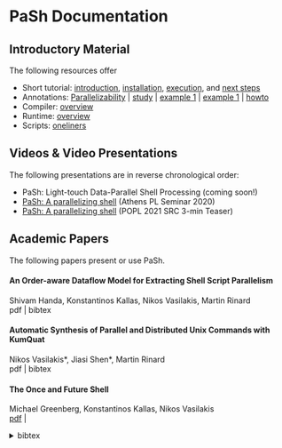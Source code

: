 # PaSh Documentation

## Introductory Material

The following resources offer

* Short tutorial: [introduction](./tutorial.md#introduction), [installation](./tutorial.md#installation), [execution](./tutorial.md#running-scripts), and [next steps](./tutorial.md#what-next)
* Annotations: [Parallelizability](../annotations#main-parallelizability-classes) | [study](../annotations#parallelizability-study-of-commands-in-gnu--posix) | [example 1](../annotations#a-simple-example-chmod) | [example 1](../annotations#another-example-cut) | [howto](../annotations#how-to-annotate-a-command)
* Compiler: [overview](../compiler)
* Runtime: [overview](../runtime)
* Scripts: [oneliners](../runtime)

## Videos & Video Presentations

The following presentations are in reverse chronological order:

* PaSh: Light-touch Data-Parallel Shell Processing (coming soon!)
* [PaSh: A parallelizing shell](https://www.youtube.com/watch?v=UAkfruEvLTk&list=PLdrM8z9GiOahvmZsPn1CXf4EVjy8OA9aq&index=11&t=76s) (Athens PL Seminar 2020)
* [PaSh: A parallelizing shell](https://www.youtube.com/watch?v=3uqYJo1v1E0) (POPL 2021 SRC 3-min Teaser)

## Academic Papers

The following papers present or use PaSh.

#### An Order-aware Dataflow Model for Extracting Shell Script Parallelism
Shivam Handa, Konstantinos Kallas, Nikos Vasilakis, Martin Rinard  
pdf | bibtex

#### Automatic Synthesis of Parallel and Distributed Unix Commands with KumQuat
Nikos Vasilakis*, Jiasi Shen*, Martin Rinard  
pdf | bibtex

#### The Once and Future Shell
Michael Greenberg, Konstantinos Kallas, Nikos Vasilakis  
[pdf]() | <details><summary>bibtex</summary>
```bibtex
@inproceedings{pash:hotos:21,
  author = {Greenberg, Michael, and Kallas, Konstantinos, and Vasilakis, Nikos},
  title = {The Once and Future Shell},
  year = {2021},
  booktitle = {Proceedings of the Workshop on Hot Topics in Operating Systems},
  location = {Online},
  series = {HotOS '19}
}
```

#### PaSh: Light-touch Data-Parallel Shell Processing
Nikos Vasilakis*, Konstantinos Kallas*, Konstantinos Mamouras, Achilles Benetopoulos, Lazar Cvetković  
[pdf](https://arxiv.org/pdf/2007.09436.pdf) | <details><summary>bibtex</summary>
```bibtex
@inproceedings{pash:eurosys:21,
  author = {Vasilakis, Nikos, and Kallas, Konstantinos, and Mamouras, Konstantinos, and Benetopoulos, Achilles, and Cvetkovi\'{c}, Lazar},
  title = {PaSh: Light-touch Data-Parallel Shell Processing},
  year = {2021},
  isbn = {978-1-4503-8334-9/21/04},
  publisher = {Association for Computing Machinery},
  address = {New York, NY, USA},
  url = {https://doi.org/10.1145/3447786.3456228},
  doi = {10.1145/3447786.3456228},
  booktitle = {Sixteenth European Conference on Computer Systems (EuroSys '21)},
  location = {Online, United Kingdom},
  series = {EuroSys '21}
}
```
</details>



